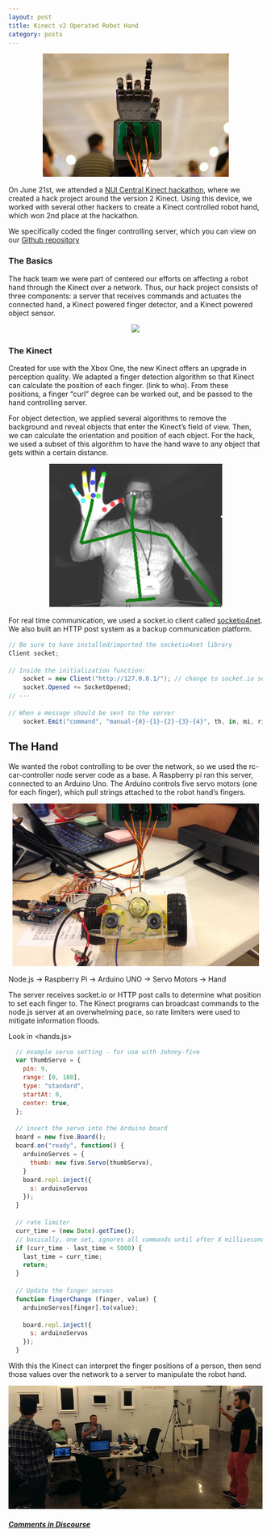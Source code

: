```yaml
---
layout: post
title: Kinect v2 Operated Robot Hand
category: posts
---
```


<p align="center"><img src="/assets/robot/robot-hand-at-nui.png" /></p>

On June 21st, we attended a [NUI Central Kinect hackathon](http://kinectforwindowshackathon.challengepost.com/), where we created a hack project around the version 2 Kinect. Using this device, we worked with several other hackers to create a Kinect controlled robot hand, which won 2nd place at the hackathon.

We specifically coded the finger controlling server, which you can view on our [Github repository](https://github.com/Self-Driving-Vehicle/hand-controller)

### The Basics

The hack team we were part of centered our efforts on affecting a robot hand through the Kinect over a network. Thus, our hack project consists of three components: a server that receives commands and actuates the connected hand, a Kinect powered finger detector, and a Kinect powered object sensor.

<p align="center"><img src="/assets/robot/robot-trial-at-nui" /></p>

### The Kinect

Created for use with the Xbox One, the new Kinect offers an upgrade in perception quality. We adapted a finger detection algorithm so that Kinect can calculate the position of each finger. (link to who). From these positions, a finger “curl” degree can be worked out, and be passed to the hand controlling server.

For object detection, we applied several algorithms to remove the background and reveal objects that enter the Kinect’s field of view. Then, we can calculate the orientation and position of each object. For the hack, we used a subset of this algorithm to have the hand wave to any object that gets within a certain distance.

<p align="center"><img src="/assets/robot/robot-kinect-at-nui.png" /></p>

For real time communication, we used a socket.io client called [socketio4net](http://socketio4net.codeplex.com/). We also built an HTTP post system as a backup communication platform.

```C#
// Be sure to have installed/imported the socketio4net library
Client socket;

// Inside the initialization function:
    socket = new Client("http://127.0.0.1/"); // change to socket.io server
    socket.Opened += SocketOpened;
// ---

// When a message should be sent to the server
    socket.Emit("command", "manual-{0}-{1}-{2}-{3}-{4}", th, in, mi, ri, pi);
```

## The Hand

We wanted the robot controlling to be over the network, so we used the rc-car-controller node server code as a base. A Raspberry pi ran this server, connected to an Arduino Uno. The Arduino controls five servo motors (one for each finger), which pull strings attached to the robot hand’s fingers.

<p align="center"><img src="/assets/robot/robot-connect-at-nui.png" /></p>
Node.js -> Raspberry Pi -> Arduino UNO -> Servo Motors -> Hand

The server receives socket.io or HTTP post calls to determine what position to set each finger to. The Kinect programs can broadcast commands to the node.js server at an overwhelming pace, so rate limiters were used to mitigate information floods.

Look in <hands.js>
```javascript
  // example servo setting - for use with Johnny-five
  var thumbServo = {
    pin: 9,
    range: [0, 180],
    type: "standard",
    startAt: 0,
    center: true,
  };

  // insert the servo into the Arduino board
  board = new five.Board();
  board.on("ready", function() {
    arduinoServos = {
      thumb: new five.Servo(thumbServo),
    }
    board.repl.inject({
      s: arduinoServos
    });
  }

  // rate limiter
  curr_time = (new Date).getTime();
  // basically, one set, ignores all commands until after X milliseconds
  if (curr_time - last_time < 5000) {
    last_time = curr_time;
    return; 
  }

  // Update the finger servos
  function fingerChange (finger, value) {
    arduinoServos[finger].to(value);
    
    board.repl.inject({
      s: arduinoServos
    });
  }
```

With this the Kinect can interpret the finger positions of a person, then send those values over the network to a server to manipulate the robot hand.
<p align="center"><img src="/assets/robot/robot-trial-at-nui.png" /></p>

##### [Comments in Discourse](http://www.sherecar.org/t/blog-post-fun-stuff/124)
